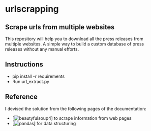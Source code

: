 # urlscrapping
## Scrape urls from multiple websites
 
This repository will help you to download all the press releases from multiple websites. A simple way to build a custom database of press releases without any manual efforts.

## Instructions

-   pip install -r requirements
-   Run url_extract.py

## Reference

I devised the solution from the following pages of the documentation:

-   [![beautyfulsoup4](https://pypi.org/project/beautifulsoup4/)] to scrape information from web pages
-   [![pandas](https://pypi.org/project/pandas/)] for data structuring
